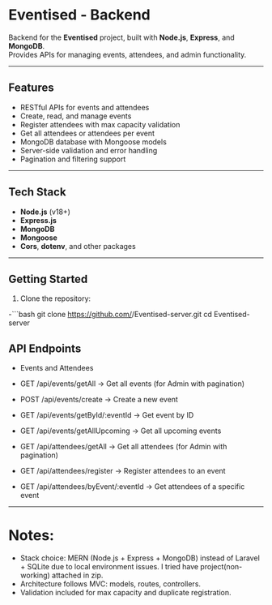 # Eventised - Backend

Backend for the **Eventised** project, built with **Node.js**, **Express**, and **MongoDB**.  
Provides APIs for managing events, attendees, and admin functionality.

---

## Features

- RESTful APIs for events and attendees
- Create, read, and manage events
- Register attendees with max capacity validation
- Get all attendees or attendees per event
- MongoDB database with Mongoose models
- Server-side validation and error handling
- Pagination and filtering support

---

## Tech Stack

- **Node.js** (v18+)
- **Express.js**
- **MongoDB**
- **Mongoose**
- **Cors**, **dotenv**, and other packages

---

## Getting Started

1. Clone the repository:

-```bash
git clone https://github.com/<your-username>/Eventised-server.git
cd Eventised-server

## API Endpoints

- Events and Attendees

- GET /api/events/getAll → Get all events (for Admin with pagination)
- POST /api/events/create → Create a new event
- GET /api/events/getById/:eventId → Get event by ID
- GET /api/events/getAllUpcoming → Get all upcoming events

- GET /api/attendees/getAll → Get all attendees (for Admin with pagination)
- GET /api/attendees/register → Register attendees to an event
- GET /api/attendees/byEvent/:eventId → Get attendees of a specific event

---

# Notes:

- Stack choice: MERN (Node.js + Express + MongoDB) instead of Laravel + SQLite due to local environment issues. I tried have project(non-working) attached in zip.
- Architecture follows MVC: models, routes, controllers.
- Validation included for max capacity and duplicate registration.
